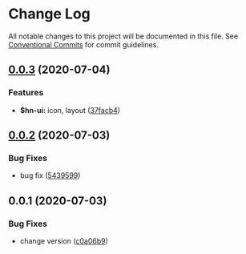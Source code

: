 # Change Log

All notable changes to this project will be documented in this file.
See [Conventional Commits](https://conventionalcommits.org) for commit guidelines.

## [0.0.3](https://github.com/hn-ui/hn-ui/compare/@hn-ui/tools@0.0.2...@hn-ui/tools@0.0.3) (2020-07-04)


### Features

* **$hn-ui:** icon, layout ([37facb4](https://github.com/hn-ui/hn-ui/commit/37facb4cbc6dea1a1190f2973b932abbf3a041c4))





## [0.0.2](https://github.com/hn-ui/hn-ui/compare/@hn-ui/tools@0.0.1...@hn-ui/tools@0.0.2) (2020-07-03)


### Bug Fixes

* bug fix ([5439599](https://github.com/hn-ui/hn-ui/commit/5439599c97e172c4d09b9ddad20ad1327e468df4))






## 0.0.1 (2020-07-03)


### Bug Fixes

* change version ([c0a06b9](https://github.com/hn-ui/hn-ui/commit/c0a06b978aab7d070c2a36c1a237df8b4519abb9))

